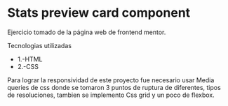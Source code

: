 # Stats preview card component

Ejercicio tomado de la página web de frontend mentor.

Tecnologias utilizadas

- 1.-HTML
- 2.-CSS

Para lograr la responsividad de este proyecto fue necesario 
usar Media queries de css donde se tomaron 3 puntos de ruptura de diferentes,
tipos de resoluciones, tambien se implemento Css grid y un poco de flexbox.
